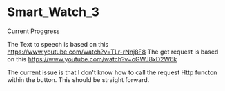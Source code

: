 # Smart_Watch_3
Current Proggress


The Text to speech is based on this  
https://www.youtube.com/watch?v=TLr-rNnj8F8
The get request is based on this
https://www.youtube.com/watch?v=oGWJ8xD2W6k

The current issue is that I don't know how to call the request Http functon within the button. This should be straight forward. 
